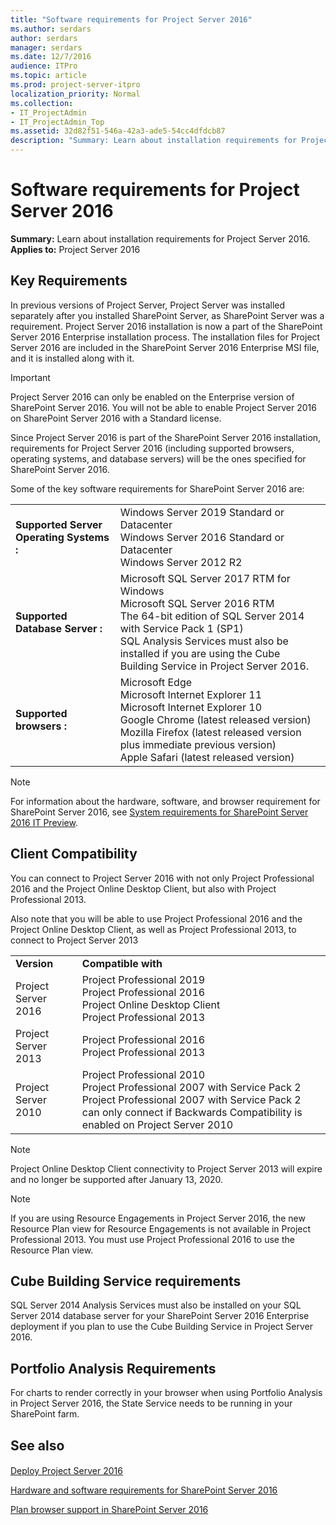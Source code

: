 ```yaml
---
title: "Software requirements for Project Server 2016"
ms.author: serdars
author: serdars
manager: serdars
ms.date: 12/7/2016
audience: ITPro
ms.topic: article
ms.prod: project-server-itpro
localization_priority: Normal
ms.collection:
- IT_ProjectAdmin
- IT_ProjectAdmin_Top
ms.assetid: 32d82f51-546a-42a3-ade5-54cc4dfdcb87
description: "Summary: Learn about installation requirements for Project Server 2016."
---
```


# Software requirements for Project Server 2016
 
 **Summary:** Learn about installation requirements for Project Server 2016.<br/>
**Applies to:** Project Server 2016
  
## Key Requirements

In previous versions of Project Server, Project Server was installed separately after you installed SharePoint Server, as SharePoint Server was a requirement. Project Server 2016 installation is now a part of the SharePoint Server 2016 Enterprise installation process. The installation files for Project Server 2016 are included in the SharePoint Server 2016 Enterprise MSI file, and it is installed along with it. 
  
> [!IMPORTANT]
> Project Server 2016 can only be enabled on the Enterprise version of SharePoint Server 2016. You will not be able to enable Project Server 2016 on SharePoint Server 2016 with a Standard license. 
  
Since Project Server 2016 is part of the SharePoint Server 2016 installation, requirements for Project Server 2016 (including supported browsers, operating systems, and database servers) will be the ones specified for SharePoint Server 2016. 
  
Some of the key software requirements for SharePoint Server 2016 are:
  
|||
|:-----|:-----|
|**Supported Server Operating Systems** **:** <br/> | Windows Server 2019 Standard or Datacenter <br/> Windows Server 2016 Standard or Datacenter <br/> Windows Server 2012 R2 <br/> |
|**Supported Database Server** **:** <br/> | Microsoft SQL Server 2017 RTM for Windows <br/> Microsoft SQL Server 2016 RTM <br/> The 64-bit edition of SQL Server 2014 with Service Pack 1 (SP1) <br/> SQL Analysis Services must also be installed if you are using the Cube Building Service in Project Server 2016. <br/> |
|**Supported browsers** **:** <br/> | Microsoft Edge <br/> Microsoft Internet Explorer 11 <br/> Microsoft Internet Explorer 10 <br/> Google Chrome (latest released version) <br/> Mozilla Firefox (latest released version plus immediate previous version) <br/> Apple Safari (latest released version) <br/> |
   
> [!NOTE]
> For information about the hardware, software, and browser requirement for SharePoint Server 2016, see [System requirements for SharePoint Server 2016 IT Preview](/SharePoint/install/system-requirements-for-sharepoint-server-2016). 
  
## Client Compatibility

You can connect to Project Server 2016 with not only Project Professional 2016 and the Project Online Desktop Client, but also with Project Professional 2013.
  
Also note that you will be able to use Project Professional 2016 and the Project Online Desktop Client, as well as Project Professional 2013, to connect to Project Server 2013
  
|||
|:-----|:-----|
|**Version** <br/> |**Compatible with** <br/> |
|Project Server 2016  <br/> | Project Professional 2019 <br/> Project Professional 2016 <br/>  Project Online Desktop Client <br/>  Project Professional 2013 <br/> |
|Project Server 2013  <br/> | Project Professional 2016 <br/>   Project Professional 2013 <br/> |
|Project Server 2010  <br/> | Project Professional 2010 <br/>  Project Professional 2007 with Service Pack 2 <br/>  Project Professional 2007 with Service Pack 2 can only connect if Backwards Compatibility is enabled on Project Server 2010 <br/> |
   
> [!NOTE]
>Project Online Desktop Client connectivity to Project Server 2013 will expire and no longer be supported after January 13, 2020.  

> [!NOTE]
> If you are using Resource Engagements in Project Server 2016, the new Resource Plan view for Resource Engagements is not available in Project Professional 2013. You must use Project Professional 2016 to use the Resource Plan view. 
  
## Cube Building Service requirements

SQL Server 2014 Analysis Services must also be installed on your SQL Server 2014 database server for your SharePoint Server 2016 Enterprise deployment if you plan to use the Cube Building Service in Project Server 2016.
  

  
## Portfolio Analysis Requirements

For charts to render correctly in your browser when using Portfolio Analysis in Project Server 2016, the State Service needs to be running in your SharePoint farm. 
  
## See also

#### 

[Deploy Project Server 2016](deploy-project-server-2016.md)

[Hardware and software requirements for SharePoint Server 2016](/SharePoint/install/hardware-and-software-requirements)
  
[Plan browser support in SharePoint Server 2016](/SharePoint/install/browser-support-planning-0)